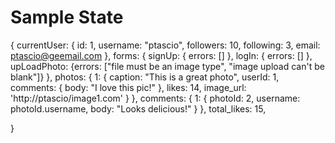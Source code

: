 <h1>Sample State</h1>

{
  currentUser: {
    id: 1,
    username: "ptascio",
    followers: 10,
    following: 3,
    email: ptascio@geemail.com
  },
  forms: {
    signUp: { errors: [] },
    logIn:  { errors: [] },
    upLoadPhoto: {errors: ["file must be an image type",
                          "image upload can't be blank"]}
  },
  photos: {
    1: {
      caption: "This is a great photo",
      userId: 1,
      comments: {
        body: "I love this pic!"
      },
      likes: 14,
      image_url: 'http://ptascio/image1.com'
    }
  },
  comments: {
    1: {
      photoId: 2,
      username: photoId.username,
      body: "Looks delicious!"
    }
  },
  total_likes: 15,

}
